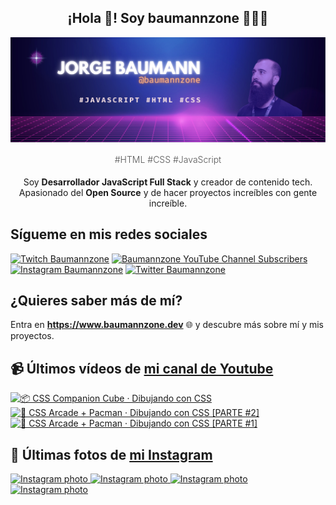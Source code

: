 <p align="center">
   <h2 align="center">¡Hola 👋! Soy baumannzone 👨🏻‍💻</h2>
   <img align="center" src="img/header.png" />
   <h4 align="center" style="font-weight: 300; color: #555;">#HTML #CSS #JavaScript</h4>
</p>

<p align="center" style="margin-bottom: 20px">Soy <strong>Desarrollador JavaScript Full Stack</strong> y creador de contenido tech.
<br/>
Apasionado del <strong>Open Source</strong> y de hacer proyectos increíbles con gente increíble.
</p>

## Sígueme en mis redes sociales

[![Twitch Baumannzone](https://img.shields.io/twitch/status/baumannzone?style=social)](https://twitch.tv/baumannzone)
[![Baumannzone YouTube Channel Subscribers](https://img.shields.io/youtube/channel/subscribers/UCTTj5ztXnGeDRPFVsBp7VMA?style=social)](https://youtube.com/rambitojs)
[![Instagram Baumannzone](https://img.shields.io/badge/Baumannzone--_.svg?label=Instagram&style=social&logo=instagram)](https://instagram.com/baumannzone)
[![Twitter Baumannzone](https://img.shields.io/twitter/follow/Baumannzone?label=Twitter&style=social)](https://twitter.com/baumannzone)

## ¿Quieres saber más de mí?

Entra en **https://www.baumannzone.dev** 🌐 y descubre más sobre mí y mis proyectos.

## 📹 Últimos vídeos de [mi canal de Youtube](https://youtube.com/rambitojs?sub_confirmation=1)


<a href='https://youtu.be/W6xwoSJahA0' target='_blank'>
  <img width='30%' src='https://img.youtube.com/vi/W6xwoSJahA0/mqdefault.jpg' alt='📦 CSS Companion Cube · Dibujando con CSS' />
</a>
<a href='https://youtu.be/9C3NXVXewH8' target='_blank'>
  <img width='30%' src='https://img.youtube.com/vi/9C3NXVXewH8/mqdefault.jpg' alt='👾 CSS Arcade + Pacman · Dibujando con CSS [PARTE #2]' />
</a>
<a href='https://youtu.be/2ahqLdgkSxA' target='_blank'>
  <img width='30%' src='https://img.youtube.com/vi/2ahqLdgkSxA/mqdefault.jpg' alt='👾 CSS Arcade + Pacman · Dibujando con CSS [PARTE #1]' />
</a>

## 📸 Últimas fotos de [mi Instagram](https://instagram.com/baumannzone)


<a href='https://instagram.com/p/CpyNOwarnok' target='_blank'>
  <img width='20%' src='https://scontent-waw1-1.cdninstagram.com/v/t51.2885-15/335763997_5887597057976558_508799587780031974_n.jpg?stp=dst-jpg_e15_fr_s1080x1080&_nc_ht=scontent-waw1-1.cdninstagram.com&_nc_cat=102&_nc_ohc=-iNwUGmZqFkAX8nahPF&edm=APU89FABAAAA&ccb=7-5&ig_cache_key=MzA1ODU2NTI4NTYwMjU1NjQ1Mg%3D%3D.2-ccb7-5&oh=00_AfB0iX_gPQA4VhTUck9JBnP75lDsGcPf6NHGCGwVPYWg7w&oe=6420DD3D&_nc_sid=86f79a' alt='Instagram photo' />
</a>
<a href='https://instagram.com/p/CpxS2xyPU9_' target='_blank'>
  <img width='20%' src='https://scontent-waw1-1.cdninstagram.com/v/t39.30808-6/335880849_651634293395690_3244828756504975467_n.png?stp=dst-jpg_e15_fr_s1080x1080&_nc_ht=scontent-waw1-1.cdninstagram.com&_nc_cat=102&_nc_ohc=KxXiRtGwBdgAX8Q2S6y&edm=APU89FAAAAAA&ccb=7-5&ig_cache_key=MzA1ODMwODU0MTQ4NDcxNTYzMw%3D%3D.2-ccb7-5&oh=00_AfBsnYeAmBr2JCwaY-zb5GxaIcWdvjSwry0LawA_wFQZKQ&oe=64220792&_nc_sid=86f79a' alt='Instagram photo' />
</a>
<a href='https://instagram.com/p/CpXsJwAjUCV' target='_blank'>
  <img width='20%' src='https://scontent-waw1-1.cdninstagram.com/v/t51.2885-15/334200430_580461007346694_7484248812472256463_n.jpg?stp=dst-jpg_e15&_nc_ht=scontent-waw1-1.cdninstagram.com&_nc_cat=106&_nc_ohc=cobJjKfJMzwAX_FsSac&edm=APU89FABAAAA&ccb=7-5&oh=00_AfBztELcL8Rcfg2tLQMx0dkdRp-7hJ97HTkIl-OGqwtdyw&oe=641DD269&_nc_sid=86f79a' alt='Instagram photo' />
</a>
<a href='https://instagram.com/p/CpN-WyooMDu' target='_blank'>
  <img width='20%' src='https://scontent-waw1-1.cdninstagram.com/v/t51.2885-15/334275762_215487674379499_6016218974446575961_n.jpg?stp=dst-jpg_e15_fr_s1080x1080&_nc_ht=scontent-waw1-1.cdninstagram.com&_nc_cat=107&_nc_ohc=Jv-3uTuM90AAX-8xFVx&edm=APU89FABAAAA&ccb=7-5&ig_cache_key=MzA0ODM2Njc2Nzg4MDU4NTQ1NA%3D%3D.2-ccb7-5&oh=00_AfC7Mef94RQXlv3wrSHGUoXl_bfrt6XSsbbFrKWhsFq3aQ&oe=64210471&_nc_sid=86f79a' alt='Instagram photo' />
</a>
